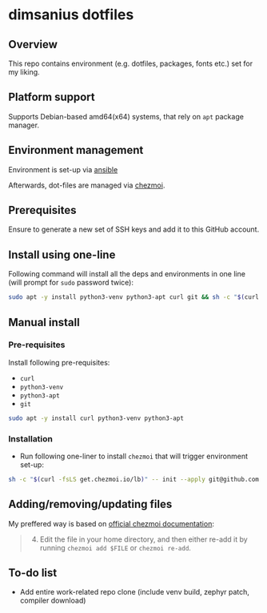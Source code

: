 # dimsanius dotfiles

## Overview

This repo contains environment (e.g. dotfiles, packages, fonts etc.) set for my liking.

## Platform support

Supports Debian-based amd64(x64) systems, that rely on `apt` package manager.

## Environment management

Environment is set-up via [ansible](https://docs.ansible.com/ansible/latest/index.html)

Afterwards, dot-files are managed via [chezmoi](https://www.chezmoi.io/).

## Prerequisites

Ensure to generate a new set of SSH keys and add it to this GitHub account.

## Install using one-line

Following command will install all the deps and environments in one line (will prompt for `sudo` password twice):

```bash
sudo apt -y install python3-venv python3-apt curl git && sh -c "$(curl -fsLS get.chezmoi.io/lb)" -- init --apply git@github.com:dimsanius/dotfiles.git
```

## Manual install

### Pre-requisites

Install following pre-requisites:

- `curl`
- `python3-venv`
- `python3-apt`
- `git`

```bash
sudo apt -y install curl python3-venv python3-apt
```

### Installation

- Run following one-liner to install `chezmoi` that will trigger environment set-up:

```bash
sh -c "$(curl -fsLS get.chezmoi.io/lb)" -- init --apply git@github.com:dimsanius/dotfiles.git
```

## Adding/removing/updating files

My preffered way is based on [official chezmoi documentation](https://www.chezmoi.io/user-guide/frequently-asked-questions/usage/):

> 4. Edit the file in your home directory, and then either re-add it by running `chezmoi add $FILE` or `chezmoi re-add`.

## To-do list

- Add entire work-related repo clone (include venv build, zephyr patch, compiler download)
